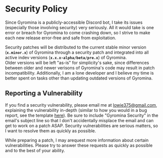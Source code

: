 # Security Policy

Since Gyromina is a publicly-accessible Discord bot, I take its issues (especially those involving security) very seriously. All it would take is one error or breach for Gyromina to come crashing down, so I strive to make each new release error-free and safe from exploitation.

Security patches will be distributed to the current stable minor version (**`x.minor.x`**) of Gyromina through a security patch and integrated into all active indev versions (**`x.x.x-alpha/beta/pre.x`**) of Gyromina.  
Older versions will be left "as-is" for simplicity's sake, since differences between older and newer verisons of Gyromina's code may result in patch incompatibility. Additionally, I am a lone developer and I believe my time is better spent on tasks other than updating outdated versions of Gyromina.

## Reporting a Vulnerability

If you find a security vulnerability, please email me at lowie375@gmail.com, explaining the vulnerability in-depth (similar to how you would in a bug report, see the template [here](.github/ISSUE_TEMPLATE/bug_report.md)). Be sure to include "Gyromina Security" in the email's subject line so that I don't accidentally misplace the email and can get to work on a patch ASAP. Security vulnerabilities are serious matters, so I want to resolve them as quickly as possible.  

While preparing a patch, I may arequest more information about certain vulnerabilities. Please try to answer these requests as quickly as possible and to the best of your ability.
